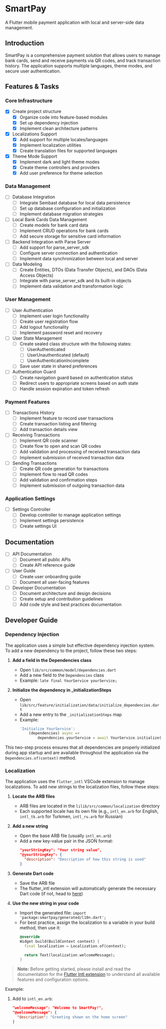 # SmartPay

A Flutter mobile payment application with local and server-side data management.

## Introduction

SmartPay is a comprehensive payment solution that allows users to manage bank cards, send and receive payments via QR codes, and track transaction history. The application supports multiple languages, theme modes, and secure user authentication.

## Features & Tasks

### Core Infrastructure

- [X] Create project structure
  - [X] Organize code into feature-based modules
  - [X] Set up dependency injection
  - [X] Implement clean architecture patterns

- [X] Localizations Support
  - [X] Add support for multiple locales/languages
  - [X] Implement localization utilities
  - [X] Create translation files for supported languages

- [X] Theme Mode Support
  - [X] Implement dark and light theme modes
  - [X] Create theme controllers and providers
  - [X] Add user preference for theme selection

### Data Management

- [ ] Database Integration
  - [ ] Integrate Sembast database for local data persistence
  - [ ] Set up database configuration and initialization
  - [ ] Implement database migration strategies

- [ ] Local Bank Cards Data Management
  - [ ] Create models for bank card data
  - [ ] Implement CRUD operations for bank cards
  - [ ] Add secure storage for sensitive card information

- [ ] Backend Integration with Parse Server
  - [ ] Add support for parse_server_sdk
  - [ ] Configure server connection and authentication
  - [ ] Implement data synchronization between local and server

- [ ] Data Modeling
  - [ ] Create Entities, DTOs (Data Transfer Objects), and DAOs (Data Access Objects)
  - [ ] Integrate with parse_server_sdk and its built-in objects
  - [ ] Implement data validation and transformation logic

### User Management

- [ ] User Authentication
  - [ ] Implement user login functionality
  - [ ] Create user registration flow
  - [ ] Add logout functionality
  - [ ] Implement password reset and recovery

- [ ] User State Management
  - [ ] Create sealed class structure with the following states:
    - [ ] UserAuthenticated
    - [ ] UserUnauthenticated (default)
    - [ ] UserAuthenticationIncomplete
  - [ ] Save user state in shared preferences

- [ ] Authentication Guard
  - [ ] Create navigation guard based on authentication status
  - [ ] Redirect users to appropriate screens based on auth state
  - [ ] Handle session expiration and token refresh

### Payment Features

- [ ] Transactions History
  - [ ] Implement feature to record user transactions
  - [ ] Create transaction listing and filtering
  - [ ] Add transaction details view

- [ ] Receiving Transactions
  - [ ] Implement QR code scanner
  - [ ] Create flow to open and scan QR codes
  - [ ] Add validation and processing of received transaction data
  - [ ] Implement submission of received transaction data

- [ ] Sending Transactions
  - [ ] Create QR code generation for transactions
  - [ ] Implement flow to read QR codes
  - [ ] Add validation and confirmation steps
  - [ ] Implement submission of outgoing transaction data

### Application Settings

- [ ] Settings Controller
  - [ ] Develop controller to manage application settings
  - [ ] Implement settings persistence
  - [ ] Create settings UI

## Documentation

- [ ] API Documentation
  - [ ] Document all public APIs
  - [ ] Create API reference guide

- [ ] User Guide
  - [ ] Create user onboarding guide
  - [ ] Document all user-facing features

- [ ] Developer Documentation
  - [ ] Document architecture and design decisions
  - [ ] Create setup and contribution guidelines
  - [ ] Add code style and best practices documentation

## Developer Guide

### Dependency Injection

The application uses a simple but effective dependency injection system. To add a new dependency to the project, follow these two steps:

1. **Add a field in the Dependencies class**
   - Open `lib/src/common/model/dependencies.dart`
   - Add a new field to the `Dependencies` class
   - Example: `late final YourService yourService;`

2. **Initialize the dependency in _initializationSteps**
   - Open `lib/src/feature/initialization/data/initialize_dependencies.dart`
   - Add a new entry to the `_initializationSteps` map
   - Example:
     ```dart
     'Initialize YourService':
         (dependencies) async =>
             dependencies.yourService = await YourService.initialize(),
     ```

This two-step process ensures that all dependencies are properly initialized during app startup and are available throughout the application via the `Dependencies.of(context)` method.


### Localization

The application uses the `flutter_intl` VSCode extension to manage localizations. To add new strings to the localization files, follow these steps:

1. **Locate the ARB files**
   - ARB files are located in the `lilib/src/common/localization` directory
   - Each supported locale has its own file (e.g., `intl_en.arb` for English, `intl_tk.arb` for Turkmen, `intl_ru.arb` for Russian)

2. **Add a new string**
   - Open the base ARB file (usually `intl_en.arb`)
   - Add a new key-value pair in the JSON format:
     ```json
     "yourStringKey": "Your string value",
     "@yourStringKey": {
       "description": "Description of how this string is used"
     }
     ```

3. **Generate Dart code**
   - Save the ARB file
   - The flutter_intl extension will automatically generate the necessary Dart code (if not, head to [here](https://marketplace.visualstudio.com/items?itemName=localizely.flutter-intl))

4. **Use the new string in your code**
   - Import the generated file: `import 'package:smartpay/generated/l10n.dart';`
   - For best practice, assign the localization to a variable in your build method, then use it:
     ```dart
     @override
     Widget build(BuildContext context) {
       final localization = Localization.of(context);

       return Text(localization.welcomeMessage);
     }
     ```

> **Note:** Before getting started, please install and read the documentation for the [Flutter Intl extension](https://marketplace.visualstudio.com/items?itemName=localizely.flutter-intl) to understand all available features and configuration options.

Example:

1. Add to `intl_en.arb`:
   ```json
   "welcomeMessage": "Welcome to SmartPay!",
   "@welcomeMessage": {
     "description": "Greeting shown on the home screen"
   }
